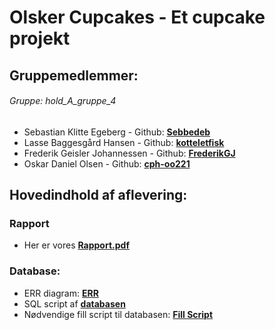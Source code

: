 # Olsker Cupcakes - Et cupcake projekt

## Gruppemedlemmer: 
###### Gruppe: _hold_A_gruppe_4_
* Sebastian Klitte Egeberg - Github: **[Sebbedeb](https://github.com/Sebbedeb)**
* Lasse Baggesgård Hansen - Github: **[kotteletfisk](https://github.com/Sebbedeb)**
* Frederik Geisler Johannessen - Github: **[FrederikGJ](https://github.com/Sebbedeb)**
* Oskar Daniel Olsen - Github: **[cph-oo221](https://github.com/Sebbedeb)**

## Hovedindhold af aflevering:

### Rapport
* Her er vores **[Rapport.pdf]()**

### Database:
* ERR diagram: **[ERR](src/main/resources/ERR.png)**
* SQL script af **[databasen](src/main/resources/Database.sql)** 
* Nødvendige fill script til databasen: **[Fill Script](src/main/resources/fillScript.sql)**

